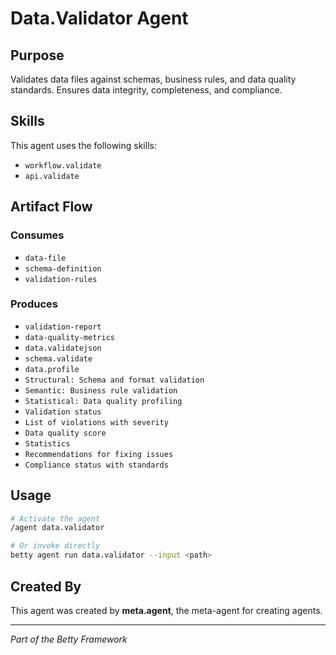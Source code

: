 # Data.Validator Agent

## Purpose

Validates data files against schemas, business rules, and data quality standards. Ensures data integrity, completeness, and compliance.

## Skills

This agent uses the following skills:

- `workflow.validate`
- `api.validate`

## Artifact Flow

### Consumes

- `data-file`
- `schema-definition`
- `validation-rules`

### Produces

- `validation-report`
- `data-quality-metrics`
- `data.validatejson`
- `schema.validate`
- `data.profile`
- `Structural: Schema and format validation`
- `Semantic: Business rule validation`
- `Statistical: Data quality profiling`
- `Validation status`
- `List of violations with severity`
- `Data quality score`
- `Statistics`
- `Recommendations for fixing issues`
- `Compliance status with standards`

## Usage

```bash
# Activate the agent
/agent data.validator

# Or invoke directly
betty agent run data.validator --input <path>
```

## Created By

This agent was created by **meta.agent**, the meta-agent for creating agents.

---

*Part of the Betty Framework*
